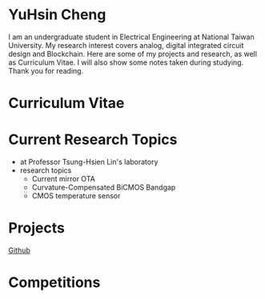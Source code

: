 # YuHsin Cheng
I am an undergraduate student in Electrical Engineering at National Taiwan University. 
My research interest covers analog, digital integrated circuit design and Blockchain.
Here are some of my projects and research, as well as Curriculum Vitae.
I will also show some notes taken during studying.
Thank you for reading.

<!--# Publications
-->

# Curriculum Vitae


# Current Research Topics
* at Professor Tsung-Hsien Lin's laboratory 
* research topics
  * Current mirror OTA
  * Curvature-Compensated BiCMOS Bandgap
  * CMOS temperature sensor


# Projects

<!--普物
通信實驗
生醫工程實驗
-->
[Github](https://www.notion.so/Communication-Lab-Final-Project-3b83672895ca4a4597c7626ec7511a6b)

<!--# Honors
-->

# Competitions


<!--You can use the [editor on GitHub](https://github.com/HsinCheng530/HsinCheng530.github.io/edit/main/README.md) to maintain and preview the content for your website in Markdown files.

Whenever you commit to this repository, GitHub Pages will run [Jekyll](https://jekyllrb.com/) to rebuild the pages in your site, from the content in your Markdown files.

### Markdown
Markdown is a lightweight and easy-to-use syntax for styling your writing. It includes conventions for

```markdown
Syntax highlighted code block
# Header 1
## Header 2
### Header 3

- Bulleted
- List

1. Numbered
2. List

**Bold** and _Italic_ and `Code` text

[Link](url) and ![Image](src)
```

For more details see [GitHub Flavored Markdown](https://guides.github.com/features/mastering-markdown/).

### Jekyll Themes

Your Pages site will use the layout and styles from the Jekyll theme you have selected in your [repository settings](https://github.com/HsinCheng530/HsinCheng530.github.io/settings). The name of this theme is saved in the Jekyll `_config.yml` configuration file.

### Support or Contact

Having trouble with Pages? Check out our [documentation](https://docs.github.com/categories/github-pages-basics/) or [contact support](https://support.github.com/contact) and we’ll help you sort it out.
-->

